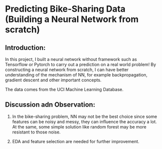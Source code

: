 # Predicting Bike-Sharing Data (Building a Neural Network from scratch)

## Introduction:
In this project, I built a neural network without framework such as Tensorflow or Pytorch to carry out a prediction on a real world problem! By constructing a neural network from scratch, I can have better understanding of the mechanism of NN, for example backpropagation, gradient descent and other important concepts. 

The data comes from the UCI Machine Learning Database.

## Discussion adn Observation:

1. In the bike-sharing problem, NN may not be the best choice since some features can be noisy and messy, they can influence the accuracy a lot. At the same, some simple solution like random forest may be more resistant to those noise.

2. EDA and feature selection are needed for further improvement.  


